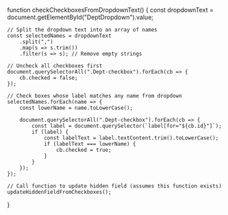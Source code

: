 function checkCheckboxesFromDropdownText() {
    const dropdownText = document.getElementById("DeptDropdown").value;

    // Split the dropdown text into an array of names
    const selectedNames = dropdownText
        .split(",")
        .map(s => s.trim())
        .filter(s => s); // Remove empty strings

    // Uncheck all checkboxes first
    document.querySelectorAll(".Dept-checkbox").forEach(cb => {
        cb.checked = false;
    });

    // Check boxes whose label matches any name from dropdown
    selectedNames.forEach(name => {
        const lowerName = name.toLowerCase();

        document.querySelectorAll(".Dept-checkbox").forEach(cb => {
            const label = document.querySelector(`label[for="${cb.id}"]`);
            if (label) {
                const labelText = label.textContent.trim().toLowerCase();
                if (labelText === lowerName) {
                    cb.checked = true;
                }
            }
        });
    });

    // Call function to update hidden field (assumes this function exists)
    updateHiddenFieldFromCheckboxes();
}

